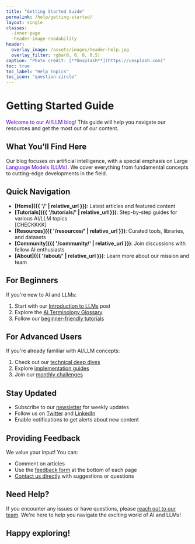 ```yaml
---
title: "Getting Started Guide"
permalink: /help/getting-started/
layout: single
classes:
  -inner-page
  -header-image-readability
header:
  overlay_image: /assets/images/header-help.jpg
  overlay_filter: rgba(0, 0, 0, 0.5)
caption: "Photo credit: [**Unsplash**](https://unsplash.com)"
toc: true
toc_label: "Help Topics"
toc_icon: "question-circle"
---
```



# Getting Started Guide

<span style="color:#5c00c7;">Welcome to our AI/LLM blog!</span> This guide will help you navigate our resources and get the most out of our content.

## What You'll Find Here

Our blog focuses on artificial intelligence, with a special emphasis on Large <span style="color:#5c00c7;">Language Models (LLMs)</span>. We cover everything from fundamental concepts to cutting-edge developments in the field.


## Quick Navigation

- **[Home]({{ '/' | relative_url }})**: Latest articles and featured content  
- **[Tutorials]({{ '/tutorials/' | relative_url }})**: Step-by-step guides for various AI/LLM topics  
[CHECKKKK]
- **[Resources]({{ '/resources/' | relative_url }})**: Curated tools, libraries, and datasets  
- **[Community]({{ '/community/' | relative_url }})**: Join discussions with fellow AI enthusiasts  
- **[About]({{ '/about/' | relative_url }})**: Learn more about our mission and team  

## For Beginners

If you're new to AI and LLMs:

1. Start with our [Introduction to LLMs](/tutorials/intro-to-llms/) post
2. Explore the [AI Terminology Glossary](/resources/glossary/)
3. Follow our [beginner-friendly tutorials](/tutorials/tag/beginner/)

## For Advanced Users

If you're already familiar with AI/LLM concepts:

1. Check out our [technical deep dives](/tag/technical/)
2. Explore [implementation guides](/tutorials/tag/implementation/)
3. Join our [monthly challenges](/challenges/)

## Stay Updated

- Subscribe to our [newsletter](#newsletter-signup) for weekly updates
- Follow us on [Twitter](https://twitter.com/our-ai-blog) and [LinkedIn](https://linkedin.com/company/our-ai-blog)
- Enable notifications to get alerts about new content

## Providing Feedback

We value your input! You can:
- Comment on articles
- Use the [feedback form]( ) at the bottom of each page
- [Contact us directly](/contact/) with suggestions or questions

## Need Help?

If you encounter any issues or have questions, please [reach out to our team](/contact/). We're here to help you navigate the exciting world of AI and LLMs!

## Happy exploring!